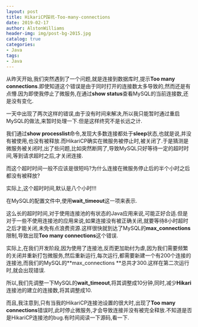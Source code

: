 ```yaml
---
layout: post
title: HikariCP踩坑-Too-many-connections
date: 2019-02-17
author: AlstonWilliams
header-img: img/post-bg-2015.jpg
catalog: true
categories:
- Java
tags:
- Java
---
```

从昨天开始,我们突然遇到了一个问题,就是连接到数据库时,提示**Too many connections**.即使知道这个错误是由于同时打开的连接数太多导致的,然而还是有点懵.因为即使我停止了微服务,在通过**show status**查看MySQL的当前连接数,还是没有变化.

一天中出现了两次这样的错误,由于没有时间来解决,所以我只能暂时通过重启MySQL的做法,来暂时处理一下.但是这样终究不是长远之计.

我们通过**show processlist**命令,发现大多数连接都处于**sleep**状态,也就是说,并没有被使用,也没有被释放.而HikariCP确实在微服务被停止时,被关闭了.于是猜测是微服务被关闭时,出了些问题,比如突然断网了,导致MySQL只好等待一定的超时时间,等到请求超时之后,才关闭连接.

而这个超时时间一般不应该是很短吗?为什么连接在微服务停止后的半个小时之后都没有被释放?

实际上,这个超时时间,默认是八个小时!!!

在MySQL的配置文件中,使用**wait_timeout**这一项来表示.

这么长的超时时间,对于使用连接池的有状态的Java应用来说,可能正好合适.但是对于一些不使用连接池的应用来说,如果连接没有被正确关闭,就要等待8小时超时之后才能关闭,未免有点浪费资源.这样很快就到达了MySQL的**max_connections**限制,导致出现**Too many connections**这个错误.

实际上,在我们开发阶段,因为使用了连接池,反而更加助纣为虐,因为我们需要频繁的关闭并重新打包微服务,然后重新运行,每次运行,都需要新建一个有200个连接的连接池,而我们的MySQL的**max_connections **总共才300.这样在第二次运行时,就会出现错误.

所以,我们先调整一下MySQL的**wait_timeout**,将其调整成10分钟,同时,减少**Hikari**连接池的建立的连接数,将其调整成10.

而且,我注意到,只有当我的HikariCP连接池设置的很大时,出现了**Too many connections**错误时,此时停止微服务,才会导致连接并没有被完全释放.不知道是否是HikariCP连接池的bug.有时间阅读一下源码,看一下.

